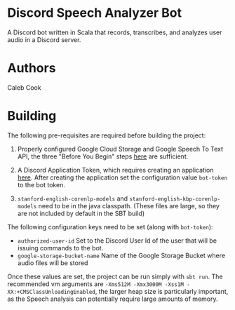 # Discord Speech Analyzer Bot

A Discord bot written in Scala that records, transcribes, and analyzes user audio in a Discord server. 

# Authors 
Caleb Cook

# Building
The following pre-requisites are required before building the project:

1. Properly configured Google Cloud Storage and Google Speech To Text API, the three "Before You Begin" steps
[here](https://cloud.google.com/speech-to-text/docs/quickstart-client-libraries#client-libraries-install-java) 
are sufficient.

2. A Discord Application Token, which requires creating an application
 [here](https://discordapp.com/developers/applications/).
After creating the application set the configuration value `bot-token` to the bot token. 

3. `stanford-english-corenlp-models` and `stanford-english-kbp-corenlp-models`
need to be in the java classpath. (These files are large, so they are not included by default in the SBT build)

The following configuration keys need to be set (along with `bot-token`):

* `authorized-user-id` Set to the Discord User Id of the user that will be issuing commands to the bot.
* `google-storage-bucket-name` Name of the Google Storage Bucket where audio files will be stored

Once these values are set, the project can be run simply with `sbt run`. The recommended vm arguments are 
`-Xms512M -Xmx3000M -Xss1M -XX:+CMSClassUnloadingEnabled`, the larger heap size is particularly important, as the Speech
analysis can potentially require large amounts of memory. 







